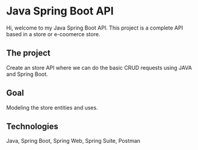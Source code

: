 # Java Spring Boot API
Hi, welcome to my Java Spring Boot API. This project is a complete API based in a store or e-coomerce store. 

## The project
Create an store API where we can do the basic CRUD requests using JAVA and Spring Boot.

## Goal
Modeling the store entities and uses.

## Technologies
Java, Spring Boot, Spring Web, Spring Suite, Postman
